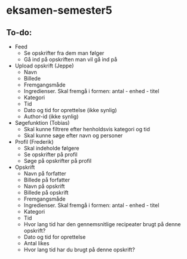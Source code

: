 # eksamen-semester5

## To-do:

- Feed
  - Se opskrifter fra dem man følger
  - Gå ind på opskriften man vil gå ind på
- Upload opskrift (Jeppe)
  - Navn
  - Billede
  - Fremgangsmåde 
  - Ingredienser. Skal fremgå i formen: antal - enhed - titel
  - Kategori
  - Tid
  - Dato og tid for oprettelse (ikke synlig)
  - Author-id (ikke synlig)
- Søgefunktion (Tobias)
  - Skal kunne filtrere efter henholdsvis kategori og tid
  - Skal kunne søge efter navn og personer
- Profil (Frederik)
  - Skal indeholde følgere
  - Se opskrifter på profil
  - Søge på opskrifter på profil
- Opskrift
  - Navn på forfatter
  - Billede på forfatter
  - Navn på opskrift
  - Billede på opskrift
  - Fremgangsmåde
  - Ingredienser. Skal fremgå i formen: antal - enhed - titel
  - Kategori
  - Tid 
  - Hvor lang tid har den gennemsnitlige recipeater brugt på denne opskrift?
  - Dato og tid for oprettelse
  - Antal likes
  - Hvor lang tid har du brugt på denne opskrift?
  